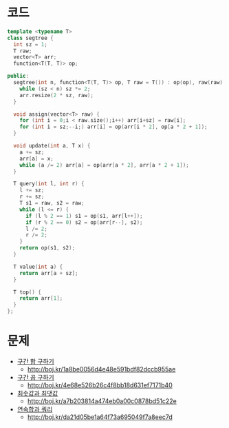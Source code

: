 # 코드
```cpp
template <typename T>
class segtree {
  int sz = 1;
  T raw;
  vector<T> arr;
  function<T(T, T)> op;

public:
  segtree(int n, function<T(T, T)> op, T raw = T()) : op(op), raw(raw) {
    while (sz < n) sz *= 2;
    arr.resize(2 * sz, raw);
  }

  void assign(vector<T> raw) {
    for (int i = 0;i < raw.size();i++) arr[i+sz] = raw[i];
    for (int i = sz;--i;) arr[i] = op(arr[i * 2], op[a * 2 + 1]);
  }

  void update(int a, T x) {
    a += sz;
    arr[a] = x;
    while (a /= 2) arr[a] = op(arr[a * 2], arr[a * 2 + 1]);
  }

  T query(int l, int r) {
    l += sz;
    r += sz;
    T s1 = raw, s2 = raw;
    while (l <= r) {
      if (l % 2 == 1) s1 = op(s1, arr[l++]);
      if (r % 2 == 0) s2 = op(arr[r--], s2);
      l /= 2;
      r /= 2;
    }
    return op(s1, s2);
  }

  T value(int a) {
    return arr[a + sz];
  }

  T top() {
    return arr[1];
  }
};
```

# 문제
* [구간 합 구하기](https://boj.kr/2042)
  * http://boj.kr/1a8be0056d4e48e591bdf82dccb955ae
* [구간 곱 구하기](https://boj.kr/11505)
  * http://boj.kr/4e68e526b26c4f8bb18d631ef7171b40
* [최솟값과 최댓값](https://boj.kr/2357)
  * http://boj.kr/a7b203814a474eb0a00c0878bd51c22e
* [연속합과 쿼리](https://boj.kr/16993)
  * http://boj.kr/da21d05be1a64f73a695049f7a8eec7d
